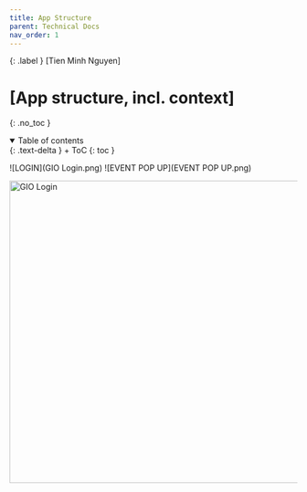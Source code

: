 ```yaml
---
title: App Structure
parent: Technical Docs
nav_order: 1
---
```


{: .label }
[Tien Minh Nguyen]

# [App structure, incl. context]
{: .no_toc }

<details open markdown="block">
{: .text-delta }
<summary>Table of contents</summary>
+ ToC
{: toc }

![LOGIN](GIO Login.png)
![EVENT POP UP](EVENT POP UP.png)

<img width="530" alt="GIO Login" src="https://github.com/mdxng/docs/assets/images/GIO Login.png">

</details>
